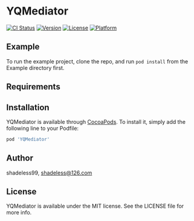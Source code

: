 # YQMediator

[![CI Status](http://img.shields.io/travis/gyq19900513@126.com/YQMediator.svg?style=flat)](https://travis-ci.org/gyq19900513@126.com/YQMediator)
[![Version](https://img.shields.io/cocoapods/v/YQMediator.svg?style=flat)](http://cocoapods.org/pods/YQMediator)
[![License](https://img.shields.io/cocoapods/l/YQMediator.svg?style=flat)](http://cocoapods.org/pods/YQMediator)
[![Platform](https://img.shields.io/cocoapods/p/YQMediator.svg?style=flat)](http://cocoapods.org/pods/YQMediator)

## Example

To run the example project, clone the repo, and run `pod install` from the Example directory first.

## Requirements

## Installation

YQMediator is available through [CocoaPods](http://cocoapods.org). To install
it, simply add the following line to your Podfile:

```ruby
pod 'YQMediator'
```

## Author

shadeless99, shadeless@126.com

## License

YQMediator is available under the MIT license. See the LICENSE file for more info.
